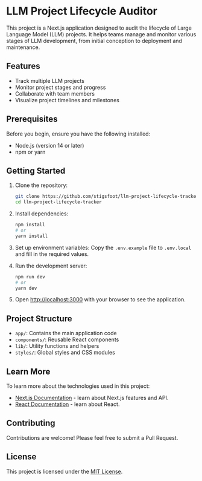 # LLM Project Lifecycle Auditor

This project is a Next.js application designed to audit the lifecycle of Large Language Model (LLM) projects. It helps teams manage and monitor various stages of LLM development, from initial conception to deployment and maintenance.

## Features

- Track multiple LLM projects
- Monitor project stages and progress
- Collaborate with team members
- Visualize project timelines and milestones

## Prerequisites

Before you begin, ensure you have the following installed:
- Node.js (version 14 or later)
- npm or yarn

## Getting Started

1. Clone the repository:
   ```bash
   git clone https://github.com/stigsfoot/llm-project-lifecycle-tracker.git
   cd llm-project-lifecycle-tracker
   ```

2. Install dependencies:
   ```bash
   npm install
   # or
   yarn install
   ```

3. Set up environment variables:
   Copy the `.env.example` file to `.env.local` and fill in the required values.

4. Run the development server:
   ```bash
   npm run dev
   # or
   yarn dev
   ```

5. Open [http://localhost:3000](http://localhost:3000) with your browser to see the application.

## Project Structure

- `app/`: Contains the main application code
- `components/`: Reusable React components
- `lib/`: Utility functions and helpers
- `styles/`: Global styles and CSS modules

## Learn More

To learn more about the technologies used in this project:

- [Next.js Documentation](https://nextjs.org/docs) - learn about Next.js features and API.
- [React Documentation](https://reactjs.org/) - learn about React.

## Contributing

Contributions are welcome! Please feel free to submit a Pull Request.

## License

This project is licensed under the [MIT License](LICENSE).
